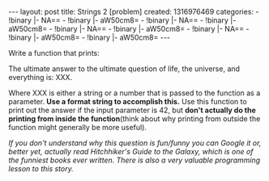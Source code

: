 --- layout: post title: Strings 2 [problem] created: 1316976469
categories: - !binary |- NA== - !binary |- aW50cm8= - !binary |- NA== -
!binary |- aW50cm8= - !binary |- NA== - !binary |- aW50cm8= - !binary |-
NA== - !binary |- aW50cm8= - !binary |- aW50cm8= ---

Write a function that prints:

The ultimate answer to the ultimate question of life, the universe, and
everything is: XXX.

Where XXX is either a string or a number that is passed to the function
as a parameter. **Use a format string to accomplish this.** Use this
function to print out the answer if the input parameter is 42, but
**don't actually do the printing from inside the function**(think about
why printing from outside the function might generally be more useful).

*If you don't understand why this question is fun/funny you can Google
it or, better yet, actually read Hitchhiker's Guide to the Galaxy, which
is one of the funniest books ever written. There is also a very valuable
programming lesson to this story.*
